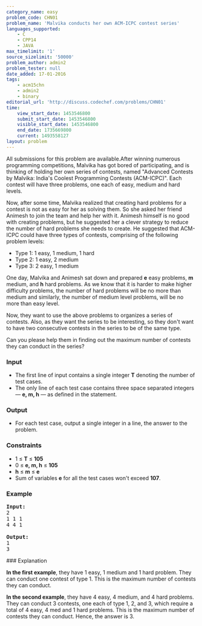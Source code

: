 ```yaml
---
category_name: easy
problem_code: CHN01
problem_name: 'Malvika conducts her own ACM-ICPC contest series'
languages_supported:
    - C
    - CPP14
    - JAVA
max_timelimit: '1'
source_sizelimit: '50000'
problem_author: admin2
problem_tester: null
date_added: 17-01-2016
tags:
    - acm15chn
    - admin2
    - binary
editorial_url: 'http://discuss.codechef.com/problems/CHN01'
time:
    view_start_date: 1453546800
    submit_start_date: 1453546800
    visible_start_date: 1453546800
    end_date: 1735669800
    current: 1493558127
layout: problem
---
```

All submissions for this problem are available.After winning numerous programming competitions, Malvika has got bored of participating, and is thinking of holding her own series of contests, named "Advanced Contests by Malvika: India's Coolest Programming Contests (ACM-ICPC)". Each contest will have three problems, one each of easy, medium and hard levels.

Now, after some time, Malvika realized that creating hard problems for a contest is not as easy for her as solving them. So she asked her friend Animesh to join the team and help her with it. Animesh himself is no good with creating problems, but he suggested her a clever strategy to reduce the number of hard problems she needs to create. He suggested that ACM-ICPC could have three types of contests, comprising of the following problem levels:

- Type 1: 1 easy, 1 medium, 1 hard
- Type 2: 1 easy, 2 medium
- Type 3: 2 easy, 1 medium

One day, Malvika and Animesh sat down and prepared **e** easy problems, **m** medium, and **h** hard problems. As we know that it is harder to make higher difficulty problems, the number of hard problems will be no more than medium and similarly, the number of medium level problems, will be no more than easy level.

Now, they want to use the above problems to organizes a series of contests. Also, as they want the series to be interesting, so they don't want to have two consecutive contests in the series to be of the same type.

Can you please help them in finding out the maximum number of contests they can conduct in the series?

### Input

- The first line of input contains a single integer **T** denoting the number of test cases.
- The only line of each test case contains three space separated integers — **e, m, h** — as defined in the statement.

### Output

- For each test case, output a single integer in a line, the answer to the problem.

### Constraints

- 1 ≤ **T** ≤ **105**
- 0 ≤ **e, m, h** ≤ **105**
- **h** ≤ **m** ≤ **e**
- Sum of variables **e** for all the test cases won't exceed **107**.

### Example

<pre><b>Input:</b>
2
1 1 1
4 4 1

<b>Output:</b>
1
3
</pre>### Explanation

**In the first example**, they have 1 easy, 1 medium and 1 hard problem. They can conduct one contest of type 1. This is the maximum number of contests they can conduct.

**In the second example**, they have 4 easy, 4 medium, and 4 hard problems. They can conduct 3 contests, one each of type 1, 2, and 3, which require a total of 4 easy, 4 med and 1 hard problems. This is the maximum number of contests they can conduct. Hence, the answer is 3.

